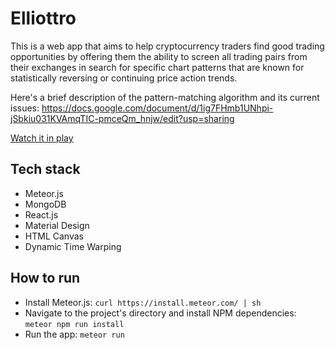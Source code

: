 # Elliottro

This is a web app that aims to help cryptocurrency traders find good trading opportunities by offering them the ability to screen all trading pairs from their exchanges in search for specific chart patterns that are known for statistically reversing or continuing price action trends.

Here's a brief description of the pattern-matching algorithm and its current issues: https://docs.google.com/document/d/1ig7FHmb1UNhpi-jSbkiu031KVAmqTIC-pmceQm_hnjw/edit?usp=sharing

[Watch it in play](./elliottro.mp4)

## Tech stack

- Meteor.js
- MongoDB
- React.js
- Material Design
- HTML Canvas
- Dynamic Time Warping

## How to run

- Install Meteor.js: `curl https://install.meteor.com/ | sh`
- Navigate to the project's directory and install NPM dependencies: `meteor npm run install`
- Run the app: `meteor run`
